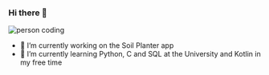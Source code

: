 ### Hi there 👋

![person coding](https://media.tenor.com/GfSX-u7VGM4AAAAC/coding.gif)

- 🔭 I’m currently working on the Soil Planter app
- 🌱 I’m currently learning Python, C and SQL at the University and Kotlin in my free time
<!--
**Fangoling/Fangoling** is a ✨ _special_ ✨ repository because its `README.md` (this file) appears on your GitHub profile.

Here are some ideas to get you started:


- 🌱 I’m currently learning ...
- 👯 I’m looking to collaborate on ...
- 🤔 I’m looking for help with ...
- 💬 Ask me about ...
- 📫 How to reach me: ...
- 😄 Pronouns: ...
- ⚡ Fun fact: ...
-->

